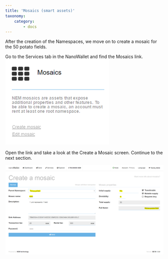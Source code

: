 ```yaml
---
title: 'Mosaics (smart assets)'
taxonomy:
    category:
        - docs
---
```


After the creation of the Namespaces, we move on to create a mosaic for the 50 potato fields.

Go to the Services tab in the NanoWallet and find the Mosaics link.
![](Mosaic.PNG)

Open the link and take a look at the Create a Mosaic screen. Continue to the next section.

![](Vx7prpZ.png)

